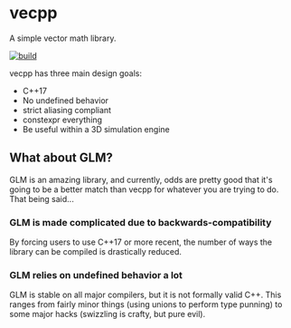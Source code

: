 # vecpp

A simple vector math library.

[![build][badge.build]][build]

[badge.build]: https://travis-ci.org/FrancoisChabot/vecpp.svg?branch=master
[build]: https://travis-ci.org/FrancoisChabot/abulafia

vecpp has three main design goals:

* C++17
* No undefined behavior
* strict aliasing compliant
* constexpr everything
* Be useful within a 3D simulation engine

## What about GLM?

GLM is an amazing library, and currently, odds are pretty good that it's going to be a better match than vecpp for whatever you are trying to do. That being said...

### GLM is made complicated due to backwards-compatibility

By forcing users to use C++17 or more recent, the number of ways the library can be compiled is drastically reduced.

### GLM relies on undefined behavior a lot

GLM is stable on all major compilers, but it is not formally valid C++. This ranges from fairly minor things (using unions to perform type punning) to some major hacks (swizzling is crafty, but pure evil).
